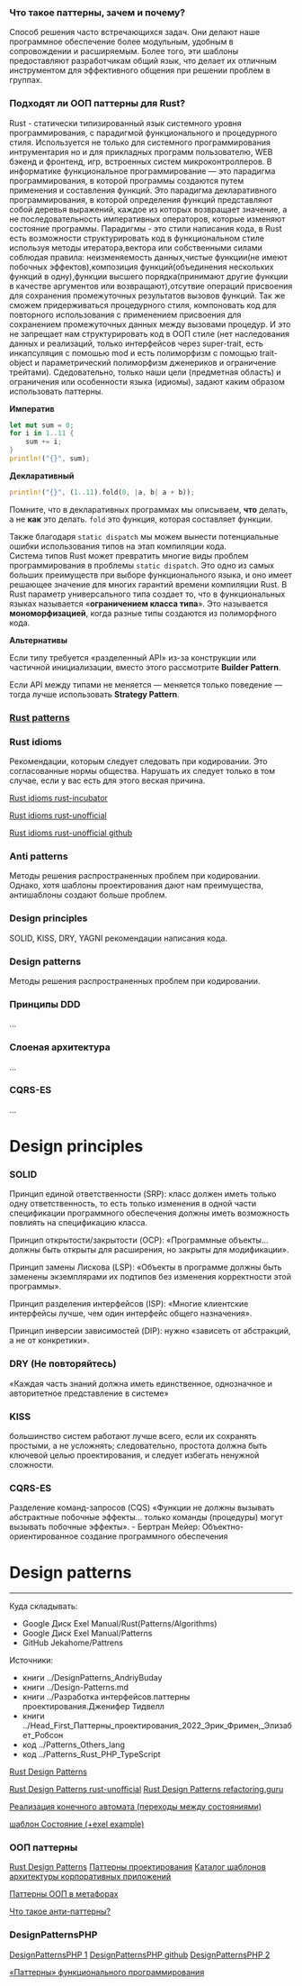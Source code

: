 ### Что такое паттерны, зачем и почему?

Способ решения часто встречающихся задач. 
Они делают наше программное обеспечение более модульным, удобным в сопровождении и расширяемым. 
Более того, эти шаблоны предоставляют разработчикам общий язык, что делает их отличным инструментом для эффективного общения при решении проблем в группах.


### Подходят ли ООП паттерны для Rust?

Rust - статически типизированный язык системного уровня программирования, с парадигмой функционального и процедурного стиля. Используется не только для системного программирования интрументария но и для прикладных программ пользователю, WEB бэкенд и фронтенд, игр, встроенных систем микроконтроллеров.
В информатике функциональное программирование — это парадигма программирования, в которой программы создаются путем применения и составления функций. Это парадигма декларативного программирования, в которой определения функций представляют собой деревья выражений, каждое из которых возвращает значение, а не последовательность императивных операторов, которые изменяют состояние программы.
Парадигмы - это стили написания кода, в Rust есть возможности структурировать код в функциональном стиле используя методы итератора,вектора или собственными силами соблюдая правила:
неизменяемость данных,чистые функции(не имеют побочных эффектов),композиция функций(объединения нескольких функций в одну),функции высшего порядка(принимают другие функции в качестве аргументов или возвращают),отсутвие операций присвоения для сохранения промежуточных результатов вызовов функций.
Так же сможем придерживаться процедурного стиля, компоновать код для повторного использования с применением присвоения для сохранением промежуточных данных между вызовами процедур. 
И это не запрещает нам структурировать код в ООП стиле (нет наследования данных и реализаций, только интерфейсов через super-trait, есть инкапсуляция c помошью mod и есть полиморфизм c помощью trait-object и параметрический полиморфизм дженериков и ограничение трейтами). 
Сдедовательно, только наши цели (предметная область) и ограничения или особенности языка (идиомы), задают каким образом использовать паттерны.  

**Императив**
```rust
let mut sum = 0;
for i in 1..11 {
    sum += i;
}
println!("{}", sum);
```

**Декларативный**
```rust
println!("{}", (1..11).fold(0, |a, b| a + b));
```
Помните, что в декларативных программах мы описываем, **что** делать, а не **как** это делать. 
`fold` это функция, которая составляет функции.

Также благодаря `static dispatch` мы можем вынести потенциальные ошибки использования типов на этап компиляции кода.  
Система типов Rust может превратить многие виды проблем программирования в проблемы `static dispatch`. 
Это одно из самых больших преимуществ при выборе функционального языка, и оно имеет решающее значение для многих гарантий времени компиляции Rust.
В Rust параметр универсального типа создает то, что в функциональных языках называется «**ограничением класса типа**».
Это называется **мономорфизацией**, когда разные типы создаются из полиморфного кода.

**Альтернативы**

Если типу требуется «разделенный API» из-за конструкции или частичной инициализации, вместо этого рассмотрите **Builder Pattern**.

Если API между типами не меняется — меняется только поведение — тогда лучше использовать **Strategy Pattern**.


### [Rust patterns](https://rust-unofficial.github.io/patterns/)

### Rust idioms 

Рекомендации, которым следует следовать при кодировании. Это согласованные нормы общества. Нарушать их следует только в том случае, если у вас есть для этого веская причина.

[Rust idioms rust-incubator](https://github.com/instrumentisto/rust-incubator/tree/main/2_idioms)

[Rust idioms rust-unofficial](https://rust-unofficial.github.io/patterns/idioms/index.html)

[Rust idioms rust-unofficial github](https://github.com/Jekahome/RustDesignPatterns/tree/main/src/idioms)

### Anti patterns 

Методы решения распространенных проблем при кодировании. Однако, хотя шаблоны проектирования дают нам преимущества, антишаблоны создают больше проблем.

### Design principles 

SOLID, KISS, DRY, YAGNI рекомендации написания кода.

### Design patterns 

Методы решения распространенных проблем при кодировании.

### Принципы DDD 

...

### Слоеная архитектура 

...

### CQRS-ES

...

# Design principles

### SOLID

Принцип единой ответственности (SRP): класс должен иметь только одну ответственность, то есть только изменения в одной части спецификации программного обеспечения должны иметь возможность повлиять на спецификацию класса.

Принцип открытости/закрытости (OCP): «Программные объекты… должны быть открыты для расширения, но закрыты для модификации».

Принцип замены Лискова (LSP): «Объекты в программе должны быть заменены экземплярами их подтипов без изменения корректности этой программы».

Принцип разделения интерфейсов (ISP): «Многие клиентские интерфейсы лучше, чем один интерфейс общего назначения».

Принцип инверсии зависимостей (DIP): нужно «зависеть от абстракций, а не от конкретики».

### DRY (Не повторяйтесь) 

«Каждая часть знаний должна иметь единственное, однозначное и авторитетное представление в системе»

### KISS

большинство систем работают лучше всего, если их сохранять простыми, а не усложнять; следовательно, простота должна быть ключевой целью проектирования, и следует избегать ненужной сложности.

### CQRS-ES

Разделение команд-запросов (CQS) «Функции не должны вызывать абстрактные побочные эффекты... только команды (процедуры) могут вызывать побочные эффекты». - Бертран Мейер: Объектно-ориентированное создание программного обеспечения

# Design patterns

--------------

Куда складывать:
- Google Диск Exel Manual/Rust(Patterns/Algorithms)
- Google Диск Exel Manual/Patterns
- GitHub Jekahome/Pattrens

Источники:
- книги ../DesignPatterns_AndriyBuday
- книги ../Design-Patterns.md
- книги ../Разработка интерфейсов.паттерны проектирования.Дженифер Тидвелл
- книги ../Head_First_Паттерны_проектирования_2022_Эрик_Фримен,_Элизабет_Робсон
- код ../Patterns_Others_lang
- код ../Patterns_Rust_PHP_TypeScript

[Rust Design Patterns](https://rust-unofficial.github.io/patterns/)


[Rust Design Patterns rust-unofficial](https://github.com/rust-unofficial/patterns)
[Rust Design Patterns refactoring.guru](https://refactoring.guru/ru/design-patterns/rust)
 

[Реализация конечного автомата (переходы между состояниями)](https://hoverbear.org/blog/rust-state-machine-pattern/)

[шаблон Состояние (+exel example)](https://doc.rust-lang.ru/book/ch17-03-oo-design-patterns.html)

### ООП паттерны
[Rust Design Patterns](https://chercher.tech/rust/observer-design-pattern-rust)
[Паттерны проектирования](http://design-pattern.ru/patterns/)
[Каталог шаблонов архитектуры корпоративных приложений](https://martinfowler.com/eaaCatalog/index.html)


[Паттерны ООП в метафорах](https://habr.com/ru/articles/136766/)

[Что такое анти-паттерны?](https://habr.com/ru/articles/59005/)


### DesignPatternsPHP
[DesignPatternsPHP 1](https://designpatternsphp.readthedocs.io/ru/latest/index.html)
[DesignPatternsPHP github](https://github.com/domnikl/DesignPatternsPHP)
[DesignPatternsPHP 2](https://dron.by/)


[«Паттерны» функционального программирования](https://habr.com/ru/articles/337880/)
